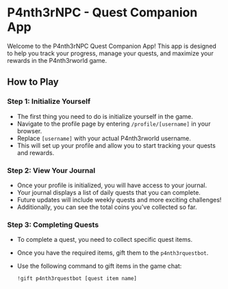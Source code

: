 # P4nth3rNPC - Quest Companion App

Welcome to the P4nth3rNPC Quest Companion App! This app is designed to help you track your progress, manage your quests, and maximize your rewards in the P4nth3rworld game.

## How to Play

### Step 1: Initialize Yourself

- The first thing you need to do is initialize yourself in the game.
- Navigate to the profile page by entering `/profile/[username]` in your browser.
- Replace `[username]` with your actual P4nth3rworld username.
- This will set up your profile and allow you to start tracking your quests and rewards.

### Step 2: View Your Journal

- Once your profile is initialized, you will have access to your journal.
- Your journal displays a list of daily quests that you can complete.
- Future updates will include weekly quests and more exciting challenges!
- Additionally, you can see the total coins you've collected so far.

### Step 3: Completing Quests

- To complete a quest, you need to collect specific quest items.
- Once you have the required items, gift them to the `p4nth3rquestbot`.
- Use the following command to gift items in the game chat:

  ```bash
  !gift p4nth3rquestbot [quest item name]
  ```
